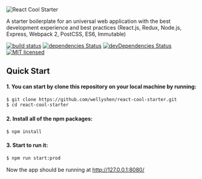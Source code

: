 <img src="https://raw.githubusercontent.com/WellyShen/react-cool-starter/master/src/assets/banner.png" alt="React Cool Starter" />

A starter boilerplate for an universal web application with the best development experience and best practices (React.js, Redux, Node.js, Express, Webpack 2, PostCSS, ES6, Immutable)

[![build status](https://travis-ci.org/WellyShen/react-cool-starter.svg?branch=master)](https://travis-ci.org/WellyShen/react-cool-starter.svg?branch=master)
[![dependencies Status](https://david-dm.org/WellyShen/react-cool-starter.svg)](https://david-dm.org/WellyShen/react-cool-starter)
[![devDependencies Status](https://david-dm.org/WellyShen/react-cool-starter.svg)](https://david-dm.org/WellyShen/react-cool-starter?type=dev)
[![MIT licensed](https://img.shields.io/badge/license-MIT-blue.svg)](https://raw.githubusercontent.com/WellyShen/react-cool-starter/master/LICENSE)


## Quick Start

#### 1. You can start by clone this repository on your local machine by running:

```bash
$ git clone https://github.com/wellyshen/react-cool-starter.git
$ cd react-cool-starter
``` 

#### 2. Install all of the npm packages:

```bash
$ npm install
```

#### 3. Start to run it:

```bash
$ npm run start:prod
```

Now the app should be running at http://127.0.0.1:8080/
